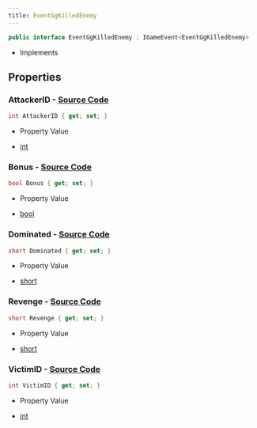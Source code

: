 ```yaml
---
title: EventGgKilledEnemy
---
```


```csharp
public interface EventGgKilledEnemy : IGameEvent<EventGgKilledEnemy>
```

- Implements

## Properties

### **AttackerID** - [Source Code](https://github.com/swiftly-solution/swiftlys2/blob/main/managed/src/SwiftlyS2.Generated/GameEvents/Interfaces/EventGgKilledEnemy.cs#L30)

```csharp
int AttackerID { get; set; }
```

- Property Value

- [int](https://learn.microsoft.com/dotnet/api/system.int32)

### **Bonus** - [Source Code](https://github.com/swiftly-solution/swiftlys2/blob/main/managed/src/SwiftlyS2.Generated/GameEvents/Interfaces/EventGgKilledEnemy.cs#L51)

```csharp
bool Bonus { get; set; }
```

- Property Value

- [bool](https://learn.microsoft.com/dotnet/api/system.boolean)

### **Dominated** - [Source Code](https://github.com/swiftly-solution/swiftlys2/blob/main/managed/src/SwiftlyS2.Generated/GameEvents/Interfaces/EventGgKilledEnemy.cs#L37)

```csharp
short Dominated { get; set; }
```

- Property Value

- [short](https://learn.microsoft.com/dotnet/api/system.int16)

### **Revenge** - [Source Code](https://github.com/swiftly-solution/swiftlys2/blob/main/managed/src/SwiftlyS2.Generated/GameEvents/Interfaces/EventGgKilledEnemy.cs#L44)

```csharp
short Revenge { get; set; }
```

- Property Value

- [short](https://learn.microsoft.com/dotnet/api/system.int16)

### **VictimID** - [Source Code](https://github.com/swiftly-solution/swiftlys2/blob/main/managed/src/SwiftlyS2.Generated/GameEvents/Interfaces/EventGgKilledEnemy.cs#L23)

```csharp
int VictimID { get; set; }
```

- Property Value

- [int](https://learn.microsoft.com/dotnet/api/system.int32)

